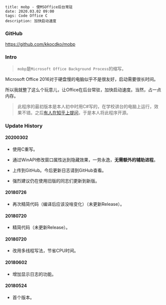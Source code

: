 ```
title: mobp - 使MSOffice后台常驻
date: 2020.03.02 09:00
tags: Code Office C
description: 加快启动速度
```

### GitHub

<https://github.com/kkocdko/mobp>

### Intro

> `mobp`是`Microsoft Office Background Process`的缩写。

Microsoft Office 2016对于硬盘慢的电脑似乎不是很友好，启动需要很长时间。

所以我就整了这么个玩意儿，让Office在后台常驻，加快启动速度。当然，占一点内存。

> 此程序的最初版本是本人初中时用C#写的，在学校讲台的电脑上运行，效果不错。之后[有人在知乎上提问](https://www.zhihu.com/question/62132205)，于是本人将此程序开源。

### Update History

#### 20200302

* 使用C重写。

* 通过WinAPI修改窗口属性达到隐藏效果，一劳永逸，**无需额外的辅助进程**。

* 上传到GitHub。今后更新日志请到GitHub查看。

* 强烈建议仍在使用旧版的同志们更新到新版。

#### 20180726

* 再次精简代码（编译后应该没啥变化）（未更新Release）。

#### 20180720

* 精简代码（未更新Release）。

#### 20180720

* 改用多线程写法，节省CPU时间。

#### 20180602

* 增加显示日志的功能。

#### 20180524

* 首个版本。
